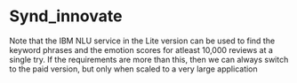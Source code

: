 # Synd_innovate

Note that the IBM NLU service in the Lite version can be used to find the keyword phrases and the emotion scores for atleast 10,000 reviews at a single try. If the requirements are more than this, then we can always switch to the paid version, but only when scaled to a very large application
